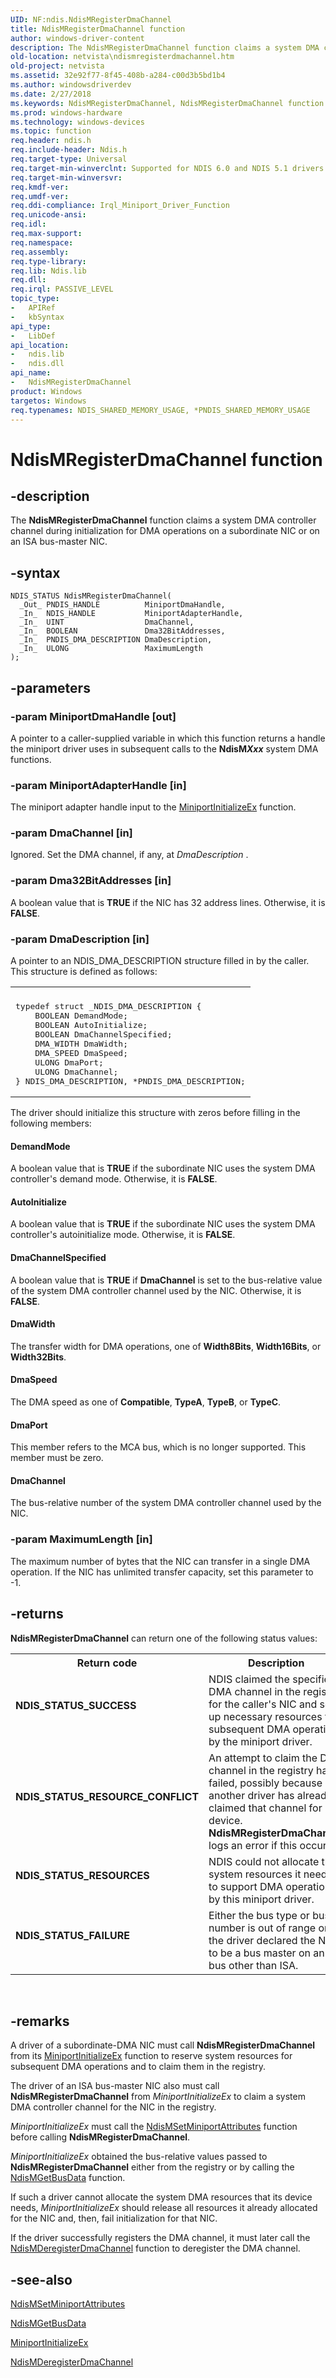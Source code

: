 ```yaml
---
UID: NF:ndis.NdisMRegisterDmaChannel
title: NdisMRegisterDmaChannel function
author: windows-driver-content
description: The NdisMRegisterDmaChannel function claims a system DMA controller channel during initialization for DMA operations on a subordinate NIC or on an ISA bus-master NIC.
old-location: netvista\ndismregisterdmachannel.htm
old-project: netvista
ms.assetid: 32e92f77-8f45-408b-a284-c00d3b5bd1b4
ms.author: windowsdriverdev
ms.date: 2/27/2018
ms.keywords: NdisMRegisterDmaChannel, NdisMRegisterDmaChannel function [Network Drivers Starting with Windows Vista], dma_ref_c0361623-95c8-4218-b848-8da949f22033.xml, ndis/NdisMRegisterDmaChannel, netvista.ndismregisterdmachannel
ms.prod: windows-hardware
ms.technology: windows-devices
ms.topic: function
req.header: ndis.h
req.include-header: Ndis.h
req.target-type: Universal
req.target-min-winverclnt: Supported for NDIS 6.0 and NDIS 5.1 drivers (see    NdisMRegisterDmaChannel (NDIS   5.1)) in Windows Vista. Supported for NDIS 5.1 drivers (see    NdisMRegisterDmaChannel (NDIS   5.1)) in Windows XP.
req.target-min-winversvr: 
req.kmdf-ver: 
req.umdf-ver: 
req.ddi-compliance: Irql_Miniport_Driver_Function
req.unicode-ansi: 
req.idl: 
req.max-support: 
req.namespace: 
req.assembly: 
req.type-library: 
req.lib: Ndis.lib
req.dll: 
req.irql: PASSIVE_LEVEL
topic_type:
-	APIRef
-	kbSyntax
api_type:
-	LibDef
api_location:
-	ndis.lib
-	ndis.dll
api_name:
-	NdisMRegisterDmaChannel
product: Windows
targetos: Windows
req.typenames: NDIS_SHARED_MEMORY_USAGE, *PNDIS_SHARED_MEMORY_USAGE
---
```


# NdisMRegisterDmaChannel function


## -description


The
  <b>NdisMRegisterDmaChannel</b> function claims a system DMA controller channel during initialization for DMA
  operations on a subordinate NIC or on an ISA bus-master NIC.


## -syntax


````
NDIS_STATUS NdisMRegisterDmaChannel(
  _Out_ PNDIS_HANDLE          MiniportDmaHandle,
  _In_  NDIS_HANDLE           MiniportAdapterHandle,
  _In_  UINT                  DmaChannel,
  _In_  BOOLEAN               Dma32BitAddresses,
  _In_  PNDIS_DMA_DESCRIPTION DmaDescription,
  _In_  ULONG                 MaximumLength
);
````


## -parameters




### -param MiniportDmaHandle [out]

A pointer to a caller-supplied variable in which this function returns a handle the miniport
     driver uses in subsequent calls to the 
     <b>NdisM<i>Xxx</i></b> system DMA functions.


### -param MiniportAdapterHandle [in]

The miniport adapter handle input to the 
     <a href="..\ndis\nc-ndis-miniport_initialize.md">
     MiniportInitializeEx</a> function.


### -param DmaChannel [in]

Ignored. Set the DMA channel, if any, at 
     <i>DmaDescription</i> .


### -param Dma32BitAddresses [in]

A boolean value that is <b>TRUE</b> if the NIC has 32 address lines. Otherwise, it is <b>FALSE</b>.


### -param DmaDescription [in]

A pointer to an NDIS_DMA_DESCRIPTION structure filled in by the caller. This structure is defined
     as follows: 
     

<div class="code"><span codelanguage=""><table>
<tr>
<th></th>
</tr>
<tr>
<td>
<pre>typedef struct _NDIS_DMA_DESCRIPTION {
    BOOLEAN DemandMode;
    BOOLEAN AutoInitialize;
    BOOLEAN DmaChannelSpecified;
    DMA_WIDTH DmaWidth;
    DMA_SPEED DmaSpeed;
    ULONG DmaPort;
    ULONG DmaChannel;
} NDIS_DMA_DESCRIPTION, *PNDIS_DMA_DESCRIPTION;</pre>
</td>
</tr>
</table></span></div>
The driver should initialize this structure with zeros before filling in the following members:





#### DemandMode

A boolean value that is <b>TRUE</b> if the subordinate NIC uses the system DMA controller's demand
       mode. Otherwise, it is <b>FALSE</b>.



#### AutoInitialize

A boolean value that is <b>TRUE</b> if the subordinate NIC uses the system DMA controller's
       autoinitialize mode. Otherwise, it is <b>FALSE</b>.



#### DmaChannelSpecified

A boolean value that is <b>TRUE</b> if 
       <b>DmaChannel</b> is set to the bus-relative value of the system DMA controller channel used by the
       NIC. Otherwise, it is <b>FALSE</b>.



#### DmaWidth

The transfer width for DMA operations, one of 
       <b>Width8Bits</b>, 
       <b>Width16Bits</b>, or 
       <b>Width32Bits</b>.



#### DmaSpeed

The DMA speed as one of 
       <b>Compatible</b>, 
       <b>TypeA</b>, 
       <b>TypeB</b>, or 
       <b>TypeC</b>.



#### DmaPort

This member refers to the MCA bus, which is no longer supported. This member must be
       zero.



#### DmaChannel

The bus-relative number of the system DMA controller channel used by the NIC.


### -param MaximumLength [in]

The maximum number of bytes that the NIC can transfer in a single DMA operation. If the NIC has
     unlimited transfer capacity, set this parameter to -1.


## -returns



<b>NdisMRegisterDmaChannel</b> can return one of the following status values:

<table>
<tr>
<th>Return code</th>
<th>Description</th>
</tr>
<tr>
<td width="40%">
<dl>
<dt><b>NDIS_STATUS_SUCCESS</b></dt>
</dl>
</td>
<td width="60%">
NDIS claimed the specified DMA channel in the registry for the caller's NIC and set up necessary
       resources for subsequent DMA operations by the miniport driver.

</td>
</tr>
<tr>
<td width="40%">
<dl>
<dt><b>NDIS_STATUS_RESOURCE_CONFLICT</b></dt>
</dl>
</td>
<td width="60%">
An attempt to claim the DMA channel in the registry has failed, possibly because another driver
       has already claimed that channel for its device. 
       <b>NdisMRegisterDmaChannel</b> logs an error if this occurs.

</td>
</tr>
<tr>
<td width="40%">
<dl>
<dt><b>NDIS_STATUS_RESOURCES</b></dt>
</dl>
</td>
<td width="60%">
NDIS could not allocate the system resources it needs to support DMA operations by this miniport
       driver.

</td>
</tr>
<tr>
<td width="40%">
<dl>
<dt><b>NDIS_STATUS_FAILURE</b></dt>
</dl>
</td>
<td width="60%">
Either the bus type or bus number is out of range or the driver declared the NIC to be a bus
       master on an I/O bus other than ISA.

</td>
</tr>
</table>
 




## -remarks



A driver of a subordinate-DMA NIC must call 
    <b>NdisMRegisterDmaChannel</b> from its 
    <a href="..\ndis\nc-ndis-miniport_initialize.md">MiniportInitializeEx</a> function to
    reserve system resources for subsequent DMA operations and to claim them in the registry.

The driver of an ISA bus-master NIC also must call 
    <b>NdisMRegisterDmaChannel</b> from 
    <i>MiniportInitializeEx</i> to claim a system DMA controller channel for the NIC in the registry.

<i>MiniportInitializeEx</i> must call the 
    <a href="..\ndis\nf-ndis-ndismsetminiportattributes.md">
    NdisMSetMiniportAttributes</a> function before calling 
    <b>NdisMRegisterDmaChannel</b>.

<i>MiniportInitializeEx</i> obtained the bus-relative values passed to 
    <b>NdisMRegisterDmaChannel</b> either from the registry or by calling the 
    <a href="..\ndis\nf-ndis-ndismgetbusdata.md">NdisMGetBusData</a> function.

If such a driver cannot allocate the system DMA resources that its device needs, 
    <i>MiniportInitializeEx</i> should release all resources it already allocated for the NIC and, then, fail
    initialization for that NIC.

If the driver successfully registers the DMA channel, it must later call the 
    <a href="..\ndis\nf-ndis-ndismderegisterdmachannel.md">
    NdisMDeregisterDmaChannel</a> function to deregister the DMA channel.




## -see-also

<a href="..\ndis\nf-ndis-ndismsetminiportattributes.md">NdisMSetMiniportAttributes</a>



<a href="..\ndis\nf-ndis-ndismgetbusdata.md">NdisMGetBusData</a>



<a href="..\ndis\nc-ndis-miniport_initialize.md">MiniportInitializeEx</a>



<a href="..\ndis\nf-ndis-ndismderegisterdmachannel.md">NdisMDeregisterDmaChannel</a>



 

 


